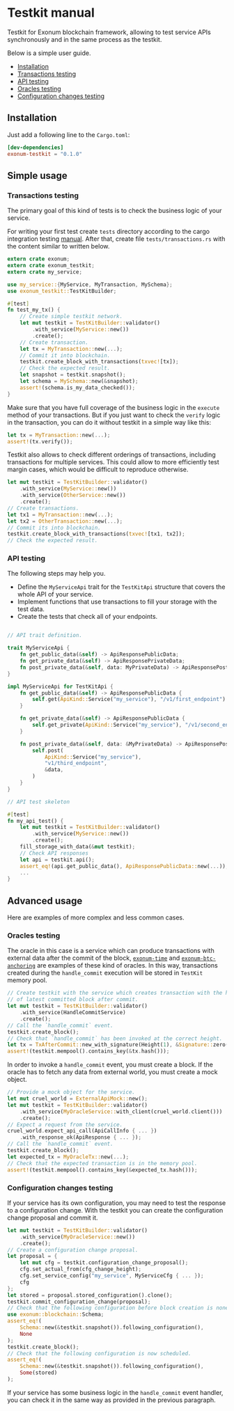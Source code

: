 # Testkit manual

Testkit for Exonum blockchain framework, allowing to test service APIs synchronously and in the same process as the testkit.

Below is a simple user guide.

* [Installation](#installation)
* [Transactions testing](#transactions-testing)
* [API testing](#api-testing)
* [Oracles testing](#oracles-testing)
* [Configuration changes testing](#configuration-changes-testing)

## Installation

Just add a following line to the `Cargo.toml`:

```toml
[dev-dependencies]
exonum-testkit = "0.1.0"
```

## Simple usage

### Transactions testing

The primary goal of this kind of tests is to check the business logic of your service.

For writing your first test create `tests` directory according to the cargo
integration testing [manual][integration-tests].
After that, create file `tests/transactions.rs` with the content similar to written below.

```rust
extern crate exonum;
extern crate exonum_testkit;
extern crate my_service;

use my_service::{MyService, MyTransaction, MySchema};
use exonum_testkit::TestKitBuilder;

#[test]
fn test_my_tx() {
    // Create simple testkit network.
    let mut testkit = TestKitBuilder::validator()
        .with_service(MyService::new())
        .create();
    // Create transaction.
    let tx = MyTransaction::new(...);
    // Commit it into blockchain.
    testkit.create_block_with_transactions(txvec![tx]);
    // Check the expected result.
    let snapshot = testkit.snapshot();
    let schema = MySchema::new(&snapshot);
    assert!(schema.is_my_data_checked());
}
```

Make sure that you have full coverage of the business logic in the `execute` method of your transactions.
But if you just want to check the `verify` logic in the transaction, you can do it without testkit in
a simple way like this:

```rust
let tx = MyTransaction::new(...);
assert!(tx.verify());
```

Testkit also allows to check different orderings of transactions, including transactions for multiple services. This could allow to more efficiently test margin cases, which would be difficult to reproduce otherwise.

```rust
let mut testkit = TestKitBuilder::validator()
    .with_service(MyService::new())
    .with_service(OtherService::new())
    .create();
// Create transactions.
let tx1 = MyTransaction::new(...);
let tx2 = OtherTransaction::new(...);
// Commit its into blockchain.
testkit.create_block_with_transactions(txvec![tx1, tx2]);
// Check the expected result.
```

### API testing

The following steps may help you.

* Define the `MyServiceApi` trait for the `TestKitApi` structure that covers the whole API of your service.
* Implement functions that use transactions to fill your storage with the test data.
* Create the tests that check all of your endpoints.

```rust

// API trait definition.

trait MyServiceApi {
    fn get_public_data(&self) -> ApiResponsePublicData;
    fn get_private_data(&self) -> ApiResponsePrivateData;
    fn post_private_data(&self, data: MyPrivateData) -> ApiResponsePostPrivateData;
}

impl MyServiceApi for TestKitApi {
    fn get_public_data(&self) -> ApiResponsePublicData {
        self.get(ApiKind::Service("my_service"), "/v1/first_endpoint")
    }

    fn get_private_data(&self) -> ApiResponsePublicData {
        self.get_private(ApiKind::Service("my_service"), "/v1/second_endpoint")
    }

    fn post_private_data(&self, data: &MyPrivateData) -> ApiResponsePostPrivateData {
        self.post(
            ApiKind::Service("my_service"),
            "v1/third_endpoint",
            &data,
        )
    }
}

// API test skeleton

#[test]
fn my_api_test() {
    let mut testkit = TestKitBuilder::validator()
        .with_service(MyService::new())
        .create();
    fill_storage_with_data(&mut testkit);
    // Check API responses
    let api = testkit.api();
    assert_eq!(api.get_public_data(), ApiResponsePublicData::new(...));
    ...
}
```

## Advanced usage

Here are examples of more complex and less common cases.

### Oracles testing

The oracle in this case is a service which can produce transactions with external data after the commit of the block,
[`exonum-time`][exonum-time] and [`exonum-btc-anchoring`][exonum-btc-anchoring] are examples of these kind of oracles.
In this way, transactions created during the `handle_commit` execution will be stored in `TestKit` memory pool.

```rust
// Create testkit with the service which creates transaction with the height
// of latest committed block after commit.
let mut testkit = TestKitBuilder::validator()
    .with_service(HandleCommitService)
    .create();
// Call the `handle_commit` event.
testkit.create_block();
// Check that `handle_commit` has been invoked at the correct height.
let tx = TxAfterCommit::new_with_signature(Height(1), &Signature::zero());
assert!(testkit.mempool().contains_key(&tx.hash()));
```

In order to invoke a `handle_commit` event, you must create a block.
If the oracle has to fetch any data from external world, you must create a mock object.

```rust
// Provide a mock object for the service.
let mut cruel_world = ExternalApiMock::new();
let mut testkit = TestKitBuilder::validator()
    .with_service(MyOracleService::with_client(cruel_world.client()))
    .create();
// Expect a request from the service.
cruel_world.expect_api_call(ApiCallInfo { ... })
    .with_response_ok(ApiResponse { ... });
// Call the `handle_commit` event.
testkit.create_block();
let expected_tx = MyOracleTx::new(...);
// Check that the expected transaction is in the memory pool.
assert!(testkit.mempool().contains_key(&expected_tx.hash()));
```

### Configuration changes testing

If your service has its own configuration, you may need to test the response to a configuration change.
With the testkit you can create the configuration change proposal and commit it.

```rust
let mut testkit = TestKitBuilder::validator()
    .with_service(MyOracleService::new())
    .create();
// Create a configuration change proposal.
let proposal = {
    let mut cfg = testkit.configuration_change_proposal();
    cfg.set_actual_from(cfg_change_height);
    cfg.set_service_config("my_service", MyServiceCfg { ... });
    cfg
};
let stored = proposal.stored_configuration().clone();
testkit.commit_configuration_change(proposal);
// Check that the following configuration before block creation is none.
use exonum::blockchain::Schema;
assert_eq!(
    Schema::new(&testkit.snapshot()).following_configuration(),
    None
);
testkit.create_block();
// Check that the following configuration is now scheduled.
assert_eq!(
    Schema::new(&testkit.snapshot()).following_configuration(),
    Some(stored)
);
```

If your service has some business logic in the `handle_commit` event handler, you can check it
in the same way as provided in the previous paragraph.

[integration-tests]: https://doc.rust-lang.org/book/second-edition/ch11-03-test-organization.html#integration-tests
[exonum-btc-anchoring]: https://github.com/exonum/exonum-btc-anchoring
[exonum-time]: https://github.com/exonum/exonum-time